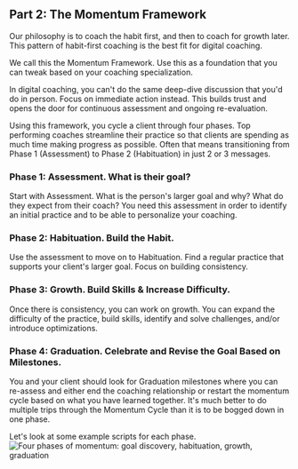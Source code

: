 ## Part 2: The Momentum Framework

Our philosophy is to coach the habit first, and then to coach for growth later. This pattern of habit-first coaching is the best fit for digital coaching. 

We call this the Momentum Framework. Use this as a foundation that you can tweak based on your coaching specialization.

In digital coaching, you can't do the same deep-dive discussion that you'd do in person. Focus on immediate action instead. This builds trust and opens the door for continuous assessment and ongoing re-evaluation.

Using this framework, you cycle a client through four phases. Top performing coaches streamline their practice so that clients are spending as much time making progress as possible. Often that means transitioning from Phase 1 (Assessment) to Phase 2 (Habituation) in just 2 or 3 messages.

### Phase 1: Assessment. What is their goal?
Start with Assessment. What is the person's larger goal and why? What do they expect from their coach? You need this assessment in order to identify an initial practice and to be able to personalize your coaching. 

### Phase 2: Habituation. Build the Habit.
Use the assessment to move on to Habituation. Find a regular practice that supports your client's larger goal. Focus on building consistency. 

### Phase 3: Growth. Build Skills & Increase Difficulty.
Once there is consistency, you can work on growth. You can expand the difficulty of the practice, build skills, identify and solve challenges, and/or introduce optimizations.

### Phase 4: Graduation. Celebrate and Revise the Goal Based on Milestones.
You and your client should look for Graduation milestones where you can re-assess and either end the coaching relationship or restart the momentum cycle based on what you have learned together. It's much better to do multiple trips through the Momentum Cycle than it is to be bogged down in one phase.

Let's look at some example scripts for each phase.
![Four phases of momentum: goal discovery, habituation, growth, graduation](http://d33v4339jhl8k0.cloudfront.net/docs/assets/543d8c07e4b008d4ba040909/images/555a6092e4b01a224b424cc4/file-ZvpVjBEA0e.jpg)